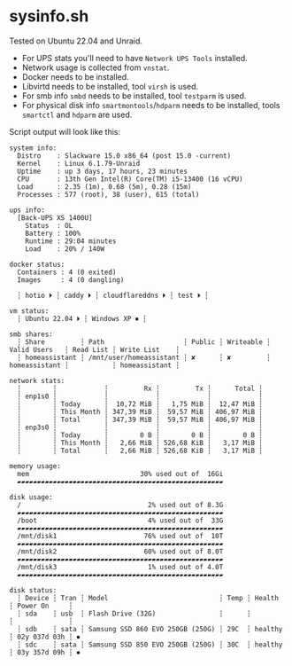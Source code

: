 # sysinfo.sh

Tested on Ubuntu 22.04 and Unraid.

- For UPS stats you'll need to have `Network UPS Tools` installed.
- Network usage is collected from `vnstat`.
- Docker needs to be installed.
- Libvirtd needs to be installed, tool `virsh` is used.
- For smb info `smbd` needs to be installed, tool `testparm` is used.
- For physical disk info `smartmontools`/`hdparm` needs to be installed, tools `smartctl` and `hdparm` are used.

Script output will look like this:

```text
system info:
  Distro    : Slackware 15.0 x86_64 (post 15.0 -current)
  Kernel    : Linux 6.1.79-Unraid
  Uptime    : up 3 days, 17 hours, 23 minutes
  CPU       : 13th Gen Intel(R) Core(TM) i5-13400 (16 vCPU)
  Load      : 2.35 (1m), 0.68 (5m), 0.28 (15m)
  Processes : 577 (root), 38 (user), 615 (total)

ups info:
  [Back-UPS XS 1400U]
    Status  : OL
    Battery : 100%
    Runtime : 29:04 minutes
    Load    : 20% / 140W

docker status:
  Containers : 4 (0 exited)
  Images     : 4 (0 dangling)

  ┆ hotio ⏵ ┆ caddy ⏵ ┆ cloudflareddns ⏵ ┆ test ⏵ ┆ 

vm status:
  ┆ Ubuntu 22.04 ⏵ ┆ Windows XP ⏹ ┆ 

smb shares:
  ┆ Share         ┆ Path                    ┆ Public ┆ Writeable ┆ Valid Users   ┆ Read List ┆ Write List    ┆ 
  ┆ homeassistant ┆ /mnt/user/homeassistant ┆ ✘      ┆ ✘         ┆ homeassistant ┆           ┆ homeassistant ┆ 

network stats:
  ┆        ┆            ┆         Rx ┆         Tx ┆      Total ┆ 
  ┆ enp1s0 ┆            ┆            ┆            ┆            ┆ 
  ┆        ┆ Today      ┆  10,72 MiB ┆   1,75 MiB ┆  12,47 MiB ┆ 
  ┆        ┆ This Month ┆ 347,39 MiB ┆  59,57 MiB ┆ 406,97 MiB ┆ 
  ┆        ┆ Total      ┆ 347,39 MiB ┆  59,57 MiB ┆ 406,97 MiB ┆ 
  ┆ enp3s0 ┆            ┆            ┆            ┆            ┆ 
  ┆        ┆ Today      ┆        0 B ┆        0 B ┆        0 B ┆ 
  ┆        ┆ This Month ┆   2,66 MiB ┆ 526,68 KiB ┆   3,17 MiB ┆ 
  ┆        ┆ Total      ┆   2,66 MiB ┆ 526,68 KiB ┆   3,17 MiB ┆ 

memory usage:
  mem                            30% used out of  16Gi
  ▰▰▰▰▰▰▰▰▰▰▰▰▰▰▰▰▰▰▰▰▰▰▰▰▰▰▰▰▰▰▰▰▰▰▰▰▰▰▰▰▰▰▰▰▰▰▰▰▰▰▰▰

disk usage:
  /                                2% used out of 8.3G
  ▰▰▰▰▰▰▰▰▰▰▰▰▰▰▰▰▰▰▰▰▰▰▰▰▰▰▰▰▰▰▰▰▰▰▰▰▰▰▰▰▰▰▰▰▰▰▰▰▰▰▰▰
  /boot                            4% used out of  33G
  ▰▰▰▰▰▰▰▰▰▰▰▰▰▰▰▰▰▰▰▰▰▰▰▰▰▰▰▰▰▰▰▰▰▰▰▰▰▰▰▰▰▰▰▰▰▰▰▰▰▰▰▰
  /mnt/disk1                      76% used out of  10T
  ▰▰▰▰▰▰▰▰▰▰▰▰▰▰▰▰▰▰▰▰▰▰▰▰▰▰▰▰▰▰▰▰▰▰▰▰▰▰▰▰▰▰▰▰▰▰▰▰▰▰▰▰
  /mnt/disk2                      60% used out of 8.0T
  ▰▰▰▰▰▰▰▰▰▰▰▰▰▰▰▰▰▰▰▰▰▰▰▰▰▰▰▰▰▰▰▰▰▰▰▰▰▰▰▰▰▰▰▰▰▰▰▰▰▰▰▰
  /mnt/disk3                       1% used out of 4.0T
  ▰▰▰▰▰▰▰▰▰▰▰▰▰▰▰▰▰▰▰▰▰▰▰▰▰▰▰▰▰▰▰▰▰▰▰▰▰▰▰▰▰▰▰▰▰▰▰▰▰▰▰▰

disk status:
  ┆ Device ┆ Tran ┆ Model                            ┆ Temp ┆ Health  ┆ Power On     ┆ 
  ┆ sda    ┆ usb  ┆ Flash Drive (32G)                ┆      ┆         ┆              ┆  
  ┆ sdb    ┆ sata ┆ Samsung SSD 860 EVO 250GB (250G) ┆ 29C  ┆ healthy ┆ 02y 037d 03h ┆ ⏺
  ┆ sdc    ┆ sata ┆ Samsung SSD 850 EVO 250GB (250G) ┆ 30C  ┆ healthy ┆ 03y 357d 09h ┆ ⏺
```
